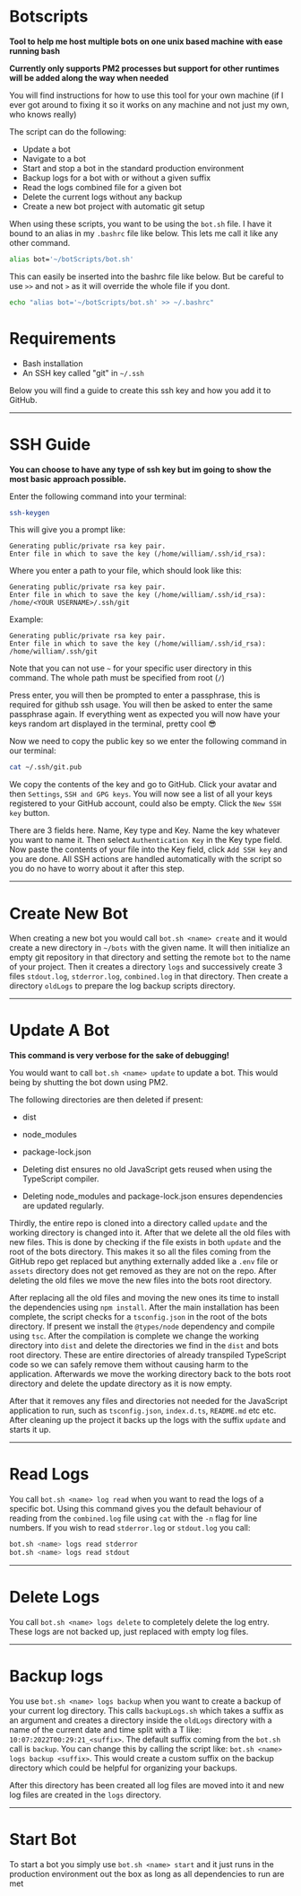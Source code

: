 # Botscripts

**Tool to help me host multiple bots on one unix based machine with ease running bash**

**Currently only supports PM2 processes but support for other runtimes will be added along the way when needed**

You will find instructions for how to use this tool for your own machine (if I ever got around to fixing it so it works on any machine and not just 
my own, who knows really)

The script can do the following:
  - Update a bot
  - Navigate to a bot
  - Start and stop a bot in the standard production environment
  - Backup logs for a bot with or without a given suffix
  - Read the logs combined file for a given bot
  - Delete the current logs without any backup
  - Create a new bot project with automatic git setup

When using these scripts, you want to be using the `bot.sh` file. I have it bound to an alias in my `.bashrc` file like below. This lets me call it
like any other command.


```bash
alias bot='~/botScripts/bot.sh'
```

This can easily be inserted into the bashrc file like below. But be careful to use `>>` and not `>` as it will override the whole file if you dont.

```bash
echo "alias bot='~/botScripts/bot.sh' >> ~/.bashrc"
```

# Requirements

  - Bash installation
  - An SSH key called "git" in `~/.ssh`

Below you will find a guide to create this ssh key and how you add it to GitHub.

---

# SSH Guide

**You can choose to have any type of ssh key but im going to show the most basic approach possible.**

Enter the following command into your terminal:

```bash
ssh-keygen
```

This will give you a prompt like:

```
Generating public/private rsa key pair.
Enter file in which to save the key (/home/william/.ssh/id_rsa): 
```

Where you enter a path to your file, which should look like this:

```
Generating public/private rsa key pair.
Enter file in which to save the key (/home/william/.ssh/id_rsa): /home/<YOUR USERNAME>/.ssh/git
```

Example:

```
Generating public/private rsa key pair.
Enter file in which to save the key (/home/william/.ssh/id_rsa): /home/william/.ssh/git
```

Note that you can not use `~` for your specific user directory in this command. The whole path must be specified from root (`/`)

Press enter, you will then be prompted to enter a passphrase, this is required for github ssh usage. You will then be asked to enter
the same passphrase again. If everything went as expected you will now have your keys random art displayed in the terminal, pretty cool 😎

Now we need to copy the public key so we enter the following command in our terminal:

```bash
cat ~/.ssh/git.pub
```

We copy the contents of the key and go to GitHub. Click your avatar and then `Settings`, `SSH and GPG keys`. You will now see a list of all your
keys registered to your GitHub account, could also be empty. Click the `New SSH key` button.

There are 3 fields here. Name, Key type and Key. Name the key whatever you want to name it. Then select `Authentication Key` in the Key type field.
Now paste the contents of your file into the Key field, click `Add SSH key` and you are done. All SSH actions are handled automatically with the script
so you do no have to worry about it after this step.

---

# Create New Bot

When creating a new bot you would call `bot.sh <name> create` and it would create a new directory in `~/bots` with the given name.
It will then initialize an empty git repository in that directory and setting the remote `bot` to the name of your project.
Then it creates a directory `logs` and successively create 3 files `stdout.log`, `stderror.log`, `combined.log` in that directory. 
Then create a directory `oldLogs` to prepare the log backup scripts directory.

---

# Update A Bot

**This command is very verbose for the sake of debugging!**

You would want to call `bot.sh <name> update` to update a bot. This would being by shutting the bot down using PM2.

The following directories are then deleted if present:
  - dist
  - node_modules
  - package-lock.json

- Deleting dist ensures no old JavaScript gets reused when using the TypeScript compiler.
- Deleting node_modules and package-lock.json ensures dependencies are updated regularly.

Thirdly, the entire repo is cloned into a directory called `update` and the working directory is changed into it. After that we delete all the old 
files with new files. This is done by checking if the file exists in both `update` and the root of the bots directory. This makes it so all the files
coming from the GitHub repo get replaced but anything externally added like a `.env` file or `assets` directory does not get removed as they are not
on the repo. After deleting the old files we move the new files into the bots root directory.

After replacing all the old files and moving the new ones its time to install the dependencies using `npm install`. After the main installation 
has been complete, the script checks for a `tsconfig.json` in the root of the bots directory. If present we install the `@types/node` dependency and 
compile using `tsc`. After the compilation is complete we change the working directory into `dist` and delete the directories we find in the `dist` 
and bots root directory. These are entire directories of already transpiled TypeScript code so we can safely remove them without causing harm to the 
application. Afterwards we move the working directory back to the bots root directory and delete the update directory as it is now empty.

After that it removes any files and directories not needed for the JavaScript application to run, such as `tsconfig.json`, `index.d.ts`, `README.md`
etc etc. After cleaning up the project it backs up the logs with the suffix `update` and starts it up.

---

# Read Logs

You call `bot.sh <name> log read` when you want to read the logs of a specific bot. Using this command gives you the default behaviour of reading
from the `combined.log` file using `cat` with the `-n` flag for line numbers. If you wish to read `stderror.log` or `stdout.log` you call:

```bash
bot.sh <name> logs read stderror
bot.sh <name> logs read stdout
```

---

# Delete Logs

You call `bot.sh <name> logs delete` to completely delete the log entry. These logs are not backed up, just replaced with empty log files.

---

# Backup logs

You use `bot.sh <name> logs backup` when you want to create a backup of your current log directory. This calls `backupLogs.sh` which takes a suffix as 
an argument and creates a directory inside the `oldLogs` directory with a name of the current date and time split with a T like: 
`10:07:2022T00:29:21_<suffix>`. The default suffix coming from the `bot.sh` call is `backup`. You can change this by calling the script like:
`bot.sh <name> logs backup <suffix>`. This would create a custom suffix on the backup directory which could be helpful for organizing your backups.

After this directory has been created all log files are moved into it and new log files are created in the `logs` directory.

---

# Start Bot

To start a bot you simply use `bot.sh <name> start` and it just runs in the production environment out the box as long as all dependencies to run 
are met
